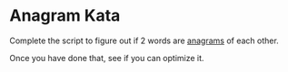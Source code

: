 # Anagram Kata

Complete the script to figure out if 2 words are [anagrams](https://en.wikipedia.org/wiki/Anagram) of each other.

Once you have done that, see if you can optimize it.

